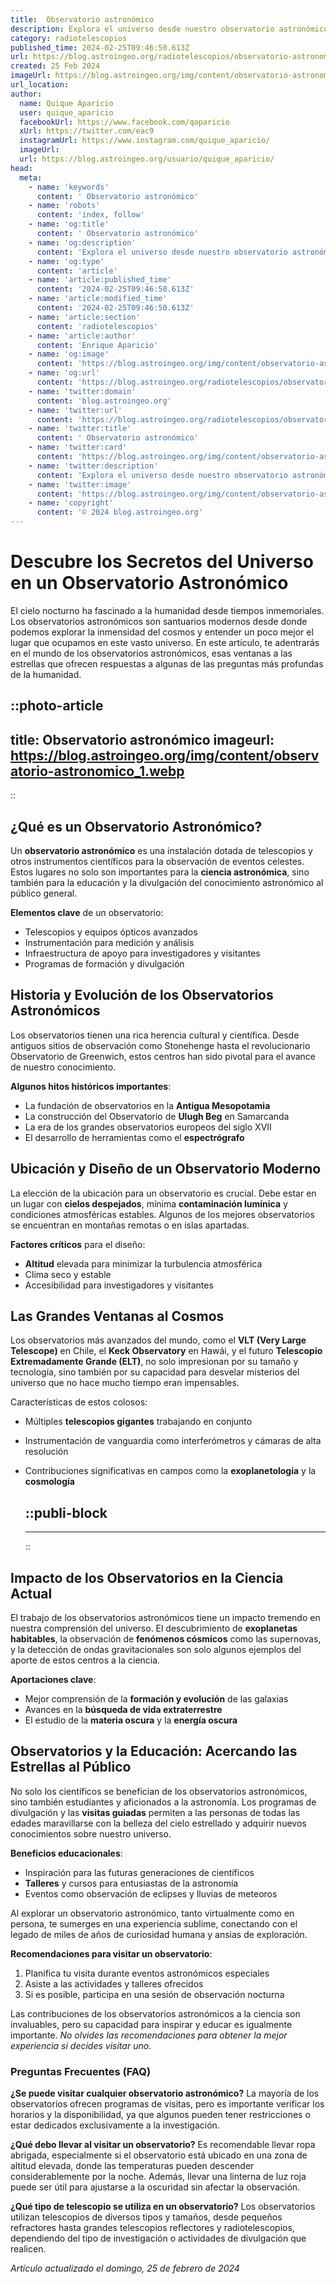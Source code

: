 ```yaml
---
title:  Observatorio astronómico
description: Explora el universo desde nuestro observatorio astronómico líder. Maravíllate con estrellas y galaxias a través de nuestros telescopios avanzados.
category: radiotelescopios
published_time: 2024-02-25T09:46:50.613Z
url: https://blog.astroingeo.org/radiotelescopios/observatorio-astronomico
created: 25 Feb 2024
imageUrl: https://blog.astroingeo.org/img/content/observatorio-astronomico_1.webp
url_location:
author:
  name: Quique Aparicio
  user: quique_aparicio
  facebookUrl: https://www.facebook.com/qaparicio
  xUrl: https://twitter.com/eac9
  instagramUrl: https://www.instagram.com/quique_aparicio/
  imageUrl: 
  url: https://blog.astroingeo.org/usuario/quique_aparicio/
head:
  meta:
    - name: 'keywords'
      content: ' Observatorio astronómico'
    - name: 'robots'
      content: 'index, follow'
    - name: 'og:title'
      content: ' Observatorio astronómico'
    - name: 'og:description'
      content: 'Explora el universo desde nuestro observatorio astronómico líder. Maravíllate con estrellas y galaxias a través de nuestros telescopios avanzados.'
    - name: 'og:type'
      content: 'article'
    - name: 'article:published_time'
      content: '2024-02-25T09:46:50.613Z'
    - name: 'article:modified_time'
      content: '2024-02-25T09:46:50.613Z'
    - name: 'article:section'
      content: 'radiotelescopios'
    - name: 'article:author'
      content: 'Enrique Aparicio'
    - name: 'og:image'
      content: 'https://blog.astroingeo.org/img/content/observatorio-astronomico_1.webp'
    - name: 'og:url'
      content: 'https://blog.astroingeo.org/radiotelescopios/observatorio-astronomico'
    - name: 'twitter:domain'
      content: 'blog.astroingeo.org'
    - name: 'twitter:url'
      content: 'https://blog.astroingeo.org/radiotelescopios/observatorio-astronomico'
    - name: 'twitter:title'
      content: ' Observatorio astronómico'
    - name: 'twitter:card'
      content: 'https://blog.astroingeo.org/img/content/observatorio-astronomico_1.webp'
    - name: 'twitter:description'
      content: 'Explora el universo desde nuestro observatorio astronómico líder. Maravíllate con estrellas y galaxias a través de nuestros telescopios avanzados.'
    - name: 'twitter:image'
      content: 'https://blog.astroingeo.org/img/content/observatorio-astronomico_1.webp'
    - name: 'copyright'
      content: '© 2024 blog.astroingeo.org'
---
```

# Descubre los Secretos del Universo en un Observatorio Astronómico

El cielo nocturno ha fascinado a la humanidad desde tiempos inmemoriales. Los observatorios astronómicos son santuarios modernos desde donde podemos explorar la inmensidad del cosmos y entender un poco mejor el lugar que ocupamos en este vasto universo. En este artículo, te adentrarás en el mundo de los observatorios astronómicos, esas ventanas a las estrellas que ofrecen respuestas a algunas de las preguntas más profundas de la humanidad.


::photo-article
---
title:  Observatorio astronómico
imageurl: https://blog.astroingeo.org/img/content/observatorio-astronomico_1.webp
---
::


## ¿Qué es un Observatorio Astronómico?

Un **observatorio astronómico** es una instalación dotada de telescopios y otros instrumentos científicos para la observación de eventos celestes. Estos lugares no solo son importantes para la **ciencia astronómica**, sino también para la educación y la divulgación del conocimiento astronómico al público general.

**Elementos clave** de un observatorio:

- Telescopios y equipos ópticos avanzados
- Instrumentación para medición y análisis
- Infraestructura de apoyo para investigadores y visitantes
- Programas de formación y divulgación

## Historia y Evolución de los Observatorios Astronómicos

Los observatorios tienen una rica herencia cultural y científica. Desde antiguos sitios de observación como Stonehenge hasta el revolucionario Observatorio de Greenwich, estos centros han sido pivotal para el avance de nuestro conocimiento.

**Algunos hitos históricos importantes**:

- La fundación de observatorios en la **Antigua Mesopotamia**
- La construcción del Observatorio de **Ulugh Beg** en Samarcanda
- La era de los grandes observatorios europeos del siglo XVII
- El desarrollo de herramientas como el **espectrógrafo**

## Ubicación y Diseño de un Observatorio Moderno

La elección de la ubicación para un observatorio es crucial. Debe estar en un lugar con **cielos despejados**, mínima **contaminación lumínica** y condiciones atmosféricas estables. Algunos de los mejores observatorios se encuentran en montañas remotas o en islas apartadas.

**Factores críticos** para el diseño:

- **Altitud** elevada para minimizar la turbulencia atmosférica
- Clima seco y estable
- Accesibilidad para investigadores y visitantes

## Las Grandes Ventanas al Cosmos

Los observatorios más avanzados del mundo, como el **VLT (Very Large Telescope)** en Chile, el **Keck Observatory** en Hawái, y el futuro **Telescopio Extremadamente Grande (ELT)**, no solo impresionan por su tamaño y tecnología, sino también por su capacidad para desvelar misterios del universo que no hace mucho tiempo eran impensables.

Características de estos colosos:

- Múltiples **telescopios gigantes** trabajando en conjunto
- Instrumentación de vanguardia como interferómetros y cámaras de alta resolución
- Contribuciones significativas en campos como la **exoplanetología** y la **cosmología**


  ::publi-block
  ---
  ---
  ::
  
  
## Impacto de los Observatorios en la Ciencia Actual

El trabajo de los observatorios astronómicos tiene un impacto tremendo en nuestra comprensión del universo. El descubrimiento de **exoplanetas habitables**, la observación de **fenómenos cósmicos** como las supernovas, y la detección de ondas gravitacionales son solo algunos ejemplos del aporte de estos centros a la ciencia.

**Aportaciones clave**:

- Mejor comprensión de la **formación y evolución** de las galaxias
- Avances en la **búsqueda de vida extraterrestre**
- El estudio de la **materia oscura** y la **energía oscura**

## Observatorios y la Educación: Acercando las Estrellas al Público

No solo los científicos se benefician de los observatorios astronómicos, sino también estudiantes y aficionados a la astronomía. Los programas de divulgación y las **visitas guiadas** permiten a las personas de todas las edades maravillarse con la belleza del cielo estrellado y adquirir nuevos conocimientos sobre nuestro universo.

**Beneficios educacionales**:

- Inspiración para las futuras generaciones de científicos
- **Talleres** y cursos para entusiastas de la astronomía
- Eventos como observación de eclipses y lluvias de meteoros

Al explorar un observatorio astronómico, tanto virtualmente como en persona, te sumerges en una experiencia sublime, conectando con el legado de miles de años de curiosidad humana y ansias de exploración.

**Recomendaciones para visitar un observatorio**:

1. Planifica tu visita durante eventos astronómicos especiales
2. Asiste a las actividades y talleres ofrecidos
3. Si es posible, participa en una sesión de observación nocturna

Las contribuciones de los observatorios astronómicos a la ciencia son invaluables, pero su capacidad para inspirar y educar es igualmente importante. *No olvides las recomendaciones para obtener la mejor experiencia si decides visitar uno*.

### Preguntas Frecuentes (FAQ)

**¿Se puede visitar cualquier observatorio astronómico?**
La mayoría de los observatorios ofrecen programas de visitas, pero es importante verificar los horarios y la disponibilidad, ya que algunos pueden tener restricciones o estar dedicados exclusivamente a la investigación.

**¿Qué debo llevar al visitar un observatorio?**
Es recomendable llevar ropa abrigada, especialmente si el observatorio está ubicado en una zona de altitud elevada, donde las temperaturas pueden descender considerablemente por la noche. Además, llevar una linterna de luz roja puede ser útil para ajustarse a la oscuridad sin afectar la observación.

**¿Qué tipo de telescopio se utiliza en un observatorio?**
Los observatorios utilizan telescopios de diversos tipos y tamaños, desde pequeños refractores hasta grandes telescopios reflectores y radiotelescopios, dependiendo del tipo de investigación o actividades de divulgación que realicen.

_Artículo actualizado el domingo, 25 de febrero de 2024_